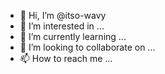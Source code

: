 - 👋 Hi, I’m @itso-wavy
- 👀 I’m interested in ...
- 🌱 I’m currently learning ...
- 💞️ I’m looking to collaborate on ...
- 📫 How to reach me ...

<!---
itso-wavy/itso-wavy is a ✨ special ✨ repository because its `README.md` (this file) appears on your GitHub profile.
You can click the Preview link to take a look at your changes.
--->
